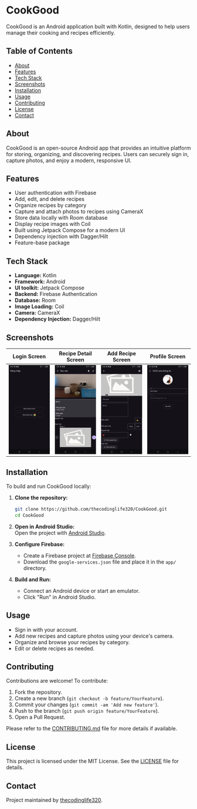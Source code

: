 # CookGood

CookGood is an Android application built with Kotlin, designed to help users manage their cooking and recipes efficiently.

## Table of Contents

- [About](#about)
- [Features](#features)
- [Tech Stack](#tech-stack)
- [Screenshots](#screenshots)
- [Installation](#installation)
- [Usage](#usage)
- [Contributing](#contributing)
- [License](#license)
- [Contact](#contact)

## About

CookGood is an open-source Android app that provides an intuitive platform for storing, organizing, and discovering recipes. Users can securely sign in, capture photos, and enjoy a modern, responsive UI.

## Features

- User authentication with Firebase
- Add, edit, and delete recipes
- Organize recipes by category
- Capture and attach photos to recipes using CameraX
- Store data locally with Room database
- Display recipe images with Coil
- Built using Jetpack Compose for a modern UI
- Dependency injection with Dagger/Hilt
- Feature-base package

## Tech Stack

- **Language:** Kotlin
- **Framework:** Android
- **UI toolkit:** Jetpack Compose
- **Backend:** Firebase Authentication
- **Database:** Room
- **Image Loading:** Coil
- **Camera:** CameraX
- **Dependency Injection:** Dagger/Hilt

## Screenshots

| Login Screen                                | Recipe Detail Screen                                     | Add Recipe Screen                                      | Profile Screen                                   |
|---------------------------------------------|----------------------------------------------------------|--------------------------------------------------------|--------------------------------------------------|
| ![Login screen](screenshot/auth_screen.png) | ![Recipe Detail Screen](screenshot/my_recipe_detail.png) | ![Add Recipe Screen](screenshot/add_recipe_screen.png) | ![Profile Screen](screenshot/profile_screen.png) |

## Installation

To build and run CookGood locally:

1. **Clone the repository:**
    ```bash
    git clone https://github.com/thecodinglife320/CookGood.git
    cd CookGood
    ```
2. **Open in Android Studio:**  
   Open the project with [Android Studio](https://developer.android.com/studio).

3. **Configure Firebase:**  
   - Create a Firebase project at [Firebase Console](https://console.firebase.google.com/).
   - Download the `google-services.json` file and place it in the `app/` directory.

4. **Build and Run:**  
   - Connect an Android device or start an emulator.
   - Click "Run" in Android Studio.

## Usage

- Sign in with your account.
- Add new recipes and capture photos using your device's camera.
- Organize and browse your recipes by category.
- Edit or delete recipes as needed.

## Contributing

Contributions are welcome! To contribute:

1. Fork the repository.
2. Create a new branch (`git checkout -b feature/YourFeature`).
3. Commit your changes (`git commit -am 'Add new feature'`).
4. Push to the branch (`git push origin feature/YourFeature`).
5. Open a Pull Request.

Please refer to the [CONTRIBUTING.md](CONTRIBUTING.md) file for more details if available.

## License

This project is licensed under the MIT License. See the [LICENSE](LICENSE) file for details.

## Contact

Project maintained by [thecodinglife320](https://github.com/thecodinglife320).
